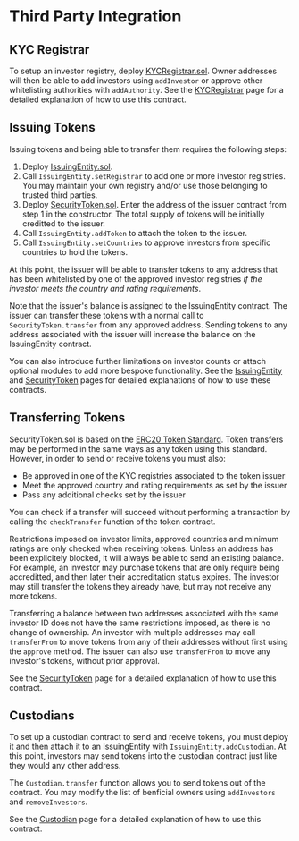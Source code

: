 # Third Party Integration

## KYC Registrar

To setup an investor registry, deploy [KYCRegistrar.sol](../contracts/KYCRegistrar.sol). Owner addresses will then be able to add investors using `addInvestor` or approve other whitelisting authorities with `addAuthority`. See the [KYCRegistrar](./kyc-registrar.md) page for a detailed explanation of how to use this contract.

## Issuing Tokens

Issuing tokens and being able to transfer them requires the following steps:

1. Deploy [IssuingEntity.sol](../contracts/IssuingEntity.sol).
2. Call `IssuingEntity.setRegistrar` to add one or more investor registries. You may maintain your own registry and/or use those belonging to trusted third parties.
3. Deploy [SecurityToken.sol](../contracts/SecurityToken.sol). Enter the address of the issuer contract from step 1 in the constructor. The total supply of tokens will be initially creditted to the issuer.
4. Call `IssuingEntity.addToken` to attach the token to the issuer.
5. Call `IssuingEntity.setCountries` to approve investors from specific countries to hold the tokens.

At this point, the issuer will be able to transfer tokens to any address that has been whitelisted by one of the approved investor registries *if the investor meets the country and rating requirements*.

Note that the issuer's balance is assigned to the IssuingEntity contract. The issuer can transfer these tokens with a normal call to `SecurityToken.transfer` from any approved address. Sending tokens to any address associated with the issuer will increase the balance on the IssuingEntity contract.

You can also introduce further limitations on investor counts or attach optional modules to add more bespoke functionality. See the [IssuingEntity](./issuing-entity.md) and [SecurityToken](./security-token.md) pages for detailed explanations of how to use these contracts.

## Transferring Tokens

SecurityToken.sol is based on the [ERC20 Token Standard](https://theethereum.wiki/w/index.php/ERC20_Token_Standard). Token transfers may be performed in the same ways as any token using this standard. However, in order to send or receive tokens you must also:

* Be approved in one of the KYC registries associated to the token issuer
* Meet the approved country and rating requirements as set by the issuer
* Pass any additional checks set by the issuer

You can check if a transfer will succeed without performing a transaction by calling the `checkTransfer` function of the token contract.

Restrictions imposed on investor limits, approved countries and minimum ratings are only checked when receiving tokens. Unless an address has been explicitely blocked, it will always be able to send an existing balance. For example, an investor may purchase tokens that are only require being accreditted, and then later their accreditation status expires. The investor may still transfer the tokens they already have, but may not receive any more tokens.

Transferring a balance between two addresses associated with the same investor ID does not have the same restrictions imposed, as there is no change of ownership. An investor with multiple addresses may call `transferFrom` to move tokens from any of their addresses without first using the `approve` method. The issuer can also use `transferFrom` to move any investor's tokens, without prior approval.

See the [SecurityToken](./security-token.md) page for a detailed explanation of how to use this contract.

## Custodians

To set up a custodian contract to send and receive tokens, you must deploy it and then attach it to an IssuingEntity with `IssuingEntity.addCustodian`. At this point, investors may send tokens into the custodian contract just like they would any other address.

The `Custodian.transfer` function allows you to send tokens out of the contract. You may modify the list of benficial owners using `addInvestors` and `removeInvestors`.

See the [Custodian](./custodian.md) page for a detailed explanation of how to use this contract.